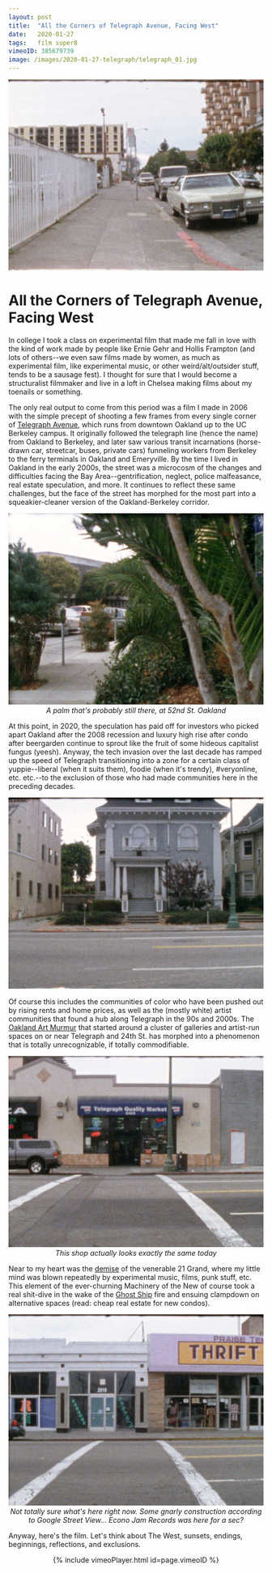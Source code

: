```yaml
---
layout: post
title:  "All the Corners of Telegraph Avenue, Facing West"
date:   2020-01-27
tags: 	film super8
vimeoID: 385679739
image: /images/2020-01-27-telegraph/telegraph_01.jpg
---
```


![telegraph avenue at about 29th st](/images/2020-01-27-telegraph/telegraph_01.jpg)

# All the Corners of Telegraph Avenue, Facing West

In college I took a class on experimental film that made me fall in love with the kind of work made by people like Ernie Gehr and Hollis Frampton (and lots of others--we even saw films made by women, as much as experimental film, like experimental music, or other weird/alt/outsider stuff, tends to be a sausage fest). I thought for sure that I would become a structuralist filmmaker and live in a loft in Chelsea making films about my toenails or something.

The only real output to come from this period was a film I made in 2006 with the simple precept of shooting a few frames from every single corner of [Telegraph Avenue](https://en.wikipedia.org/wiki/Telegraph_Avenue), which runs from downtown Oakland up to the UC Berkeley campus. It originally followed the telegraph line (hence the name) from Oakland to Berkeley, and later saw various transit incarnations (horse-drawn car, streetcar, buses, private cars) funneling workers from Berkeley to the ferry terminals in Oakland and Emeryville. By the time I lived in Oakland in the early 2000s, the street was a microcosm of the changes and difficulties facing the Bay Area--gentrification, neglect, police malfeasance, real estate speculation, and more. It continues to reflect these same challenges, but the face of the street has morphed for the most part into a squeakier-cleaner version of the Oakland-Berkeley corridor.

<p style="text-align:center">
	<img src="/images/2020-01-27-telegraph/telegraph_09.jpg" alt="telegraph at 52nd street" style="max-height:400px; "/><br>
	<i>A palm that's probably still there, at 52nd St. Oakland</i>
</p>

At this point, in 2020, the speculation has paid off for investors who picked apart Oakland after the 2008 recession and luxury high rise after condo after beergarden continue to sprout like the fruit of some hideous capitalist fungus (yeesh). Anyway, the tech invasion over the last decade has ramped up the speed of Telegraph transitioning into a zone for a certain class of yuppie--liberal (when it suits them), foodie (when it's trendy), #veryonline, etc. etc.--to the exclusion of those who had made communities here in the preceding decades.

<p style="text-align:center">
	<img src="/images/2020-01-27-telegraph/telegraph_12.jpg" alt="telegraph in Oakland" style="max-height:400px; "/><br>
</p>

Of course this includes the communities of color who have been pushed out by rising rents and home prices, as well as the (mostly white) artist communities that found a hub along Telegraph in the 90s and 2000s. The [Oakland Art Murmur](https://en.wikipedia.org/wiki/Art_Murmur) that started around a cluster of galleries and artist-run spaces on or near Telegraph and 24th St. has morphed into a phenomenon that is totally unrecognizable, if totally commodifiable.

<p style="text-align:center">
	<img src="/images/2020-01-27-telegraph/telegraph_11.jpg" alt="telegraph at 23rd street" style="max-height:400px; "/><br>
	<i>This shop actually looks exactly the same today</i>
</p>

Near to my heart was the [demise](https://www.eastbayexpress.com/oakland/21-grands-grand-gesture/Content?oid=2172028) of the venerable 21 Grand, where my little mind was blown repeatedly by experimental music, films, punk stuff, etc. This element of the ever-churning Machinery of the New of course took a real shit-dive in the wake of the [Ghost Ship](https://en.wikipedia.org/wiki/Ghost_Ship_warehouse_fire) fire and ensuing clampdown on alternative spaces (read: cheap real estate for new condos).

<p style="text-align:center">
	<img src="/images/2020-01-27-telegraph/telegraph_04.jpg" alt="2519 telegraph" style="max-height:400px; "/><br>
	<i>Not totally sure what's here right now. Some gnarly construction according to Google Street View... Econo Jam Records was here for a sec?</i>
</p>

Anyway, here's the film. Let's think about The West, sunsets, endings, beginnings, reflections, and exclusions.

<p style="text-align:center">
	{% include vimeoPlayer.html id=page.vimeoID %}<br>
</p>
